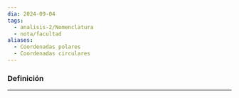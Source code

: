 ```yaml
---
dia: 2024-09-04
tags:
  - analisis-2/Nomenclatura
  - nota/facultad
aliases:
  - Coordenadas polares
  - Coordenadas circulares
---
```

### Definición
---
